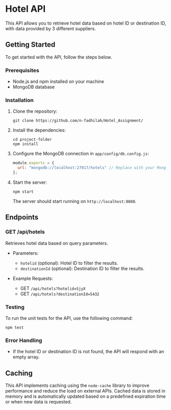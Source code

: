 # Hotel API

This API allows you to retrieve hotel data based on hotel ID or destination ID, with data provided by 3 different suppliers.

## Getting Started

To get started with the API, follow the steps below.

### Prerequisites

- Node.js and npm installed on your machine
- MongoDB database

### Installation

1. Clone the repository:

   ```
   git clone https://github.com/n-fadhilah/Hotel_Assignment/
   ```

2. Install the dependencies:

   ```
   cd project-folder
   npm install
   ```

3. Configure the MongoDB connection in `app/config/db.config.js`:

   ```javascript
   module.exports = {
     url: "mongodb://localhost:27017/hotels" // Replace with your MongoDB connection URL
   };
   ```

4. Start the server:

   ```
   npm start
   ```

   The server should start running on `http://localhost:8080`.

## Endpoints

### GET /api/hotels

Retrieves hotel data based on query parameters.

- Parameters:
  - `hotelid` (optional): Hotel ID to filter the results.
  - `destinationId` (optional): Destination ID to filter the results.

- Example Requests:
  - GET `/api/hotels?hotelid=SjyX`
  - GET `/api/hotels?destinationId=5432`

 
### Testing
To run the unit tests for the API, use the following command:

   ```
   npm test
   ```

### Error Handling

- If the hotel ID or destination ID is not found, the API will respond with an empty array.

## Caching

This API implements caching using the `node-cache` library to improve performance and reduce the load on external APIs. Cached data is stored in memory and is automatically updated based on a predefined expiration time or when new data is requested.

